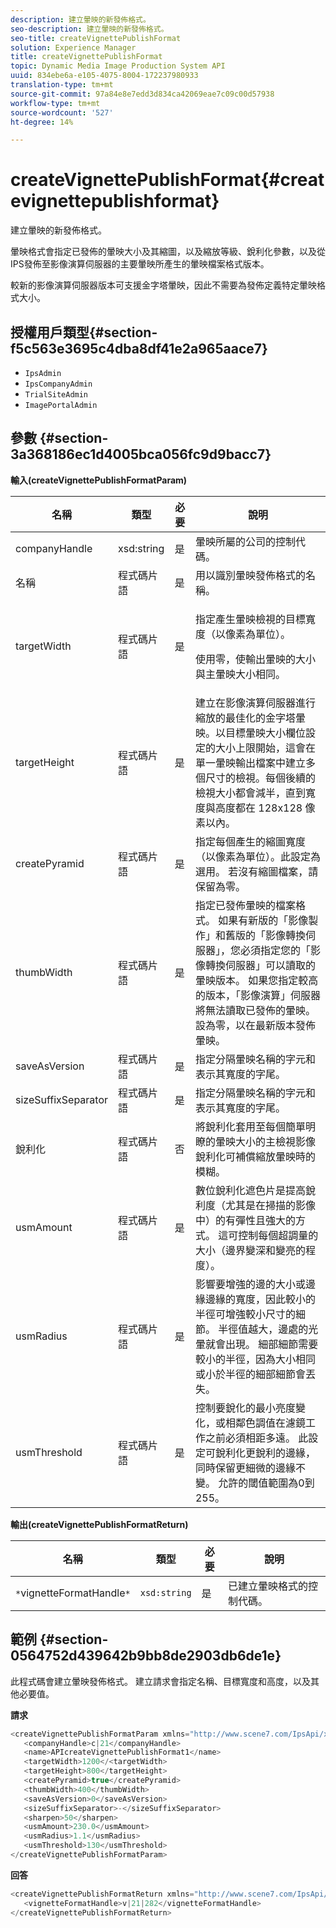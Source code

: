 ```yaml
---
description: 建立暈映的新發佈格式。
seo-description: 建立暈映的新發佈格式。
seo-title: createVignettePublishFormat
solution: Experience Manager
title: createVignettePublishFormat
topic: Dynamic Media Image Production System API
uuid: 834ebe6a-e105-4075-8004-172237980933
translation-type: tm+mt
source-git-commit: 97a84e8e7edd3d834ca42069eae7c09c00d57938
workflow-type: tm+mt
source-wordcount: '527'
ht-degree: 14%

---
```



# createVignettePublishFormat{#createvignettepublishformat}

建立暈映的新發佈格式。

暈映格式會指定已發佈的暈映大小及其縮圖，以及縮放等級、銳利化參數，以及從IPS發佈至影像演算伺服器的主要暈映所產生的暈映檔案格式版本。

較新的影像演算伺服器版本可支援金字塔暈映，因此不需要為發佈定義特定暈映格式大小。

## 授權用戶類型{#section-f5c563e3695c4dba8df41e2a965aace7}

* `IpsAdmin`
* `IpsCompanyAdmin`
* `TrialSiteAdmin`
* `ImagePortalAdmin`

## 參數 {#section-3a368186ec1d4005bca056fc9d9bacc7}

**輸入(createVignettePublishFormatParam)**

<table id="table_4D5B2913FA784EC09190F25223C1A680"> 
 <thead> 
  <tr> 
   <th colname="col1" class="entry"> 名稱 </th> 
   <th colname="col2" class="entry"> 類型 </th> 
   <th colname="col3" class="entry"> 必要 </th> 
   <th colname="col4" class="entry"> 說明 </th> 
  </tr> 
 </thead>
 <tbody> 
  <tr> 
   <td colname="col1"> <span class="codeph"> <span class="varname"> companyHandle</span> </span> </td> 
   <td colname="col2"> <span class="codeph"> xsd:string</span> </td> 
   <td colname="col3"> 是 </td> 
   <td colname="col4"> 暈映所屬的公司的控制代碼。 </td> 
  </tr> 
  <tr> 
   <td colname="col1"> <span class="codeph"> <span class="varname"> 名稱</span> </span> </td> 
   <td colname="col2"> <span class="codeph"> 程式碼片語  </span> </td> 
   <td colname="col3"> 是 </td> 
   <td colname="col4"> 用以識別暈映發佈格式的名稱。 </td> 
  </tr> 
  <tr> 
   <td colname="col1"> <span class="codeph"> <span class="varname"> targetWidth</span> </span> </td> 
   <td colname="col2"> <span class="codeph"> 程式碼片語  </span> </td> 
   <td colname="col3"> 是 </td> 
   <td colname="col4"> <p>指定產生暈映檢視的目標寬度（以像素為單位）。 </p> <p>使用零，使輸出暈映的大小與主暈映大小相同。 </p> </td> 
  </tr> 
  <tr> 
   <td colname="col1"> <span class="codeph"> <span class="varname"> targetHeight</span> </span> </td> 
   <td colname="col2"> <span class="codeph"> 程式碼片語  </span> </td> 
   <td colname="col3"> 是 </td> 
   <td colname="col4"> 建立在影像演算伺服器進行縮放的最佳化的金字塔暈映。以目標暈映大小欄位設定的大小上限開始，這會在單一暈映輸出檔案中建立多個尺寸的檢視。每個後續的檢視大小都會減半，直到寬度與高度都在 128x128 像素以內。 </td> 
  </tr> 
  <tr> 
   <td colname="col1"> <span class="codeph"> <span class="varname"> createPyramid</span> </span> </td> 
   <td colname="col2"> <span class="codeph"> 程式碼片語  </span> </td> 
   <td colname="col3"> 是 </td> 
   <td colname="col4"> 指定每個產生的縮圖寬度（以像素為單位）。此設定為選用。 若沒有縮圖檔案，請保留為零。 </td> 
  </tr> 
  <tr> 
   <td colname="col1"> <span class="codeph"> <span class="varname"> thumbWidth</span> </span> </td> 
   <td colname="col2"> <span class="codeph"> 程式碼片語  </span> </td> 
   <td colname="col3"> 是 </td> 
   <td colname="col4"> 指定已發佈暈映的檔案格式。 如果有新版的「影像製作」和舊版的「影像轉換伺服器」，您必須指定您的「影像轉換伺服器」可以讀取的暈映版本。 如果您指定較高的版本，「影像演算」伺服器將無法讀取已發佈的暈映。 設為零，以在最新版本發佈暈映。 </td> 
  </tr> 
  <tr> 
   <td colname="col1"> <span class="codeph"> <span class="varname"> saveAsVersion</span> </span> </td> 
   <td colname="col2"> <span class="codeph"> 程式碼片語  </span> </td> 
   <td colname="col3"> 是 </td> 
   <td colname="col4"> 指定分隔暈映名稱的字元和表示其寬度的字尾。 </td> 
  </tr> 
  <tr> 
   <td colname="col1"> <span class="codeph"> <span class="varname"> sizeSuffixSeparator</span> </span> </td> 
   <td colname="col2"> <span class="codeph"> 程式碼片語  </span> </td> 
   <td colname="col3"> 是 </td> 
   <td colname="col4"> 指定分隔暈映名稱的字元和表示其寬度的字尾。 </td> 
  </tr> 
  <tr> 
   <td colname="col1"> <span class="codeph"> <span class="varname"> 銳利化</span> </span> </td> 
   <td colname="col2"> <span class="codeph"> 程式碼片語  </span> </td> 
   <td colname="col3"> 否 </td> 
   <td colname="col4"> 將銳利化套用至每個簡單明瞭的暈映大小的主檢視影像銳利化可補償縮放暈映時的模糊。 </td> 
  </tr> 
  <tr> 
   <td colname="col1"> <span class="codeph"> <span class="varname"> usmAmount</span> </span> </td> 
   <td colname="col2"> <span class="codeph"> 程式碼片語  </span> </td> 
   <td colname="col3"> 是 </td> 
   <td colname="col4"> 數位銳利化遮色片是提高銳利度（尤其是在掃描的影像中）的有彈性且強大的方式。 這可控制每個超調量的大小（邊界變深和變亮的程度）。 </td> 
  </tr> 
  <tr> 
   <td colname="col1"> <span class="codeph"> <span class="varname"> usmRadius</span> </span> </td> 
   <td colname="col2"> <span class="codeph"> 程式碼片語  </span> </td> 
   <td colname="col3"> 是 </td> 
   <td colname="col4"> 影響要增強的邊的大小或邊緣邊緣的寬度，因此較小的半徑可增強較小尺寸的細節。 半徑值越大，邊處的光暈就會出現。 細部細節需要較小的半徑，因為大小相同或小於半徑的細部細節會丟失。 </td> 
  </tr> 
  <tr> 
   <td colname="col1"> <span class="codeph"> <span class="varname"> usmThreshold</span> </span> </td> 
   <td colname="col2"> <span class="codeph"> 程式碼片語  </span> </td> 
   <td colname="col3"> 是 </td> 
   <td colname="col4"> 控制要銳化的最小亮度變化，或相鄰色調值在濾鏡工作之前必須相距多遠。 此設定可銳利化更銳利的邊緣，同時保留更細微的邊緣不變。 允許的閾值範圍為0到255。 </td> 
  </tr> 
 </tbody> 
</table>

**輸出(createVignettePublishFormatReturn)**

| 名稱 | 類型 | 必要 | 說明 |
|---|---|---|---|
| `*`vignetteFormatHandle`*` | `xsd:string` | 是 | 已建立暈映格式的控制代碼。 |

## 範例 {#section-0564752d439642b9bb8de2903db6de1e}

此程式碼會建立暈映發佈格式。 建立請求會指定名稱、目標寬度和高度，以及其他必要值。

**請求**

```java
<createVignettePublishFormatParam xmlns="http://www.scene7.com/IpsApi/xsd/2008-01-15">
   <companyHandle>c|21</companyHandle>
   <name>APIcreateVignettePublishFormat1</name>
   <targetWidth>1200</<targetWidth>
   <targetHeight>800</targetHeight>
   <createPyramid>true</createPyramid>
   <thumbWidth>400</thumbWidth>
   <saveAsVersion>0</saveAsVersion>
   <sizeSuffixSeparator>-</sizeSuffixSeparator>
   <sharpen>50</sharpen>
   <usmAmount>230.0</usmAmount>
   <usmRadius>1.1</usmRadius>
   <usmThreshold>130</usmThreshold>
</createVignettePublishFormatParam>
```

**回答**

```java
<createVignettePublishFormatReturn xmlns="http://www.scene7.com/IpsApi/xsd/2008-01-15">
   <vignetteFormatHandle>v|21|282</vignetteFormatHandle>
</createVignettePublishFormatReturn>
```


